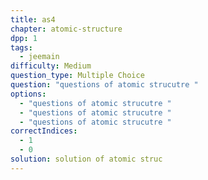 ```yaml
---
title: as4
chapter: atomic-structure
dpp: 1
tags:
  - jeemain
difficulty: Medium
question_type: Multiple Choice
question: "questions of atomic strucutre "
options:
  - "questions of atomic strucutre "
  - "questions of atomic strucutre "
  - "questions of atomic strucutre "
correctIndices:
  - 1
  - 0
solution: solution of atomic struc
---
```

